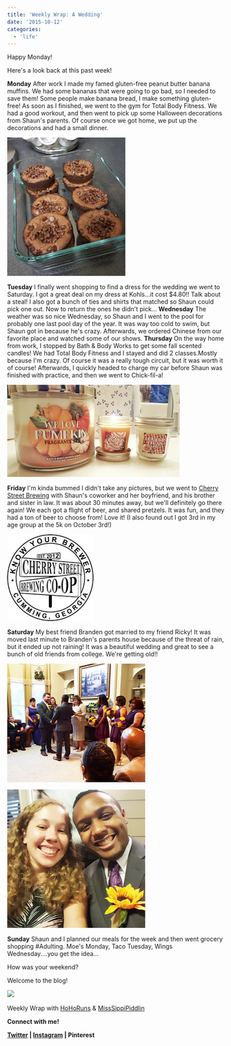 ```yaml
---
title: 'Weekly Wrap: A Wedding'
date: '2015-10-12'
categories:
  - 'life'
---
```


Happy Monday!

Here's a look back at this past week!

**Monday** After work I made my famed gluten-free peanut butter banana muffins. We had some bananas that were going to go bad, so I needed to save them! Some people make banana bread, I make something gluten-free! As soon as I finished, we went to the gym for Total Body Fitness. We had a good workout, and then went to pick up some Halloween decorations from Shaun's parents. Of course once we got home, we put up the decorations and had a small dinner.

[![](images/20150501_073517.jpg)](http://4.bp.blogspot.com/-HiQ6iebWRvg/VhwYI85hroI/AAAAAAAA4xo/T_kj59BUnXc/s1600/20150501_073517.jpg)

**Tuesday** I finally went shopping to find a dress for the wedding we went to Saturday. I got a great deal on my dress at Kohls...it cost $4.80!! Talk about a steal! I also got a bunch of ties and shirts that matched so Shaun could pick one out. Now to return the ones he didn't pick... **Wednesday** The weather was so nice Wednesday, so Shaun and I went to the pool for probably one last pool day of the year. It was way too cold to swim, but Shaun got in because he's crazy. Afterwards, we ordered Chinese from our favorite place and watched some of our shows. **Thursday** On the way home from work, I stopped by Bath & Body Works to get some fall scented candles! We had Total Body Fitness and I stayed and did 2 classes.Mostly because I'm crazy. Of course it was a really tough circuit, but it was worth it of course! Afterwards, I quickly headed to charge my car before Shaun was finished with practice, and then we went to Chick-fil-a!

[![](images/20151008_221708-01%257E2.jpeg)](http://3.bp.blogspot.com/-MvXFWc_94bc/VhwZLTi4WtI/AAAAAAAA4yM/uLYWdv7jO44/s1600/20151008_221708-01%257E2.jpeg)

**Friday** I'm kinda bummed I didn't take any pictures, but we went to [Cherry Street Brewing](http://www.cherrystreetbrewing.com/) with Shaun's coworker and her boyfriend, and his brother and sister in law. It was about 30 minutes away, but we'll definitely go there again! We each got a flight of beer, and shared pretzels. It was fun, and they had a ton of beer to choose from! Love it! (I also found out I got 3rd in my age group at the 5k on October 3rd!)

[![](images/10455697_715839445152466_2929873020392956038_n.jpg)](http://2.bp.blogspot.com/-AHhca56hpao/VhwY-f3Nq8I/AAAAAAAA4yE/yiGcahi4G8k/s1600/10455697_715839445152466_2929873020392956038_n.jpg)

**Saturday** My best friend Branden got married to my friend Ricky! It was moved last minute to Branden's parents house because of the threat of rain, but it ended up not raining! It was a beautiful wedding and great to see a bunch of old friends from college. We're getting old!!

[![](images/12095270_10205376611870918_8060812029020149198_o.jpg)](http://2.bp.blogspot.com/-KAkiqtcMu94/VhwYyU7pb2I/AAAAAAAA4x4/rda8PB734CE/s1600/12095270_10205376611870918_8060812029020149198_o.jpg)

[![](images/12139981_10205376632191426_5916917766070576030_o.jpg)](http://2.bp.blogspot.com/-44eAn92VZ9w/VhwYylz851I/AAAAAAAA4x0/2eayRo0k-y0/s1600/12139981_10205376632191426_5916917766070576030_o.jpg)

**Sunday** Shaun and I planned our meals for the week and then went grocery shopping #Adulting. Moe's Monday, Taco Tuesday, Wings Wednesday....you get the idea...

How was your weekend?

Welcome to the blog!

[![](images/WeeklyWrap-300x300.jpg)](http://www.misssippipiddlin.com/)

Weekly Wrap with [HoHoRuns](http://hohoruns.blogspot.com/) & [MissSippiPiddlin](http://www.misssippipiddlin.com/)

**Connect with me!**

**[Twitter](http://twitter.com/kaleighcodes) | [Instagram](http://instagram.com/codebikerun) | Pinterest**
